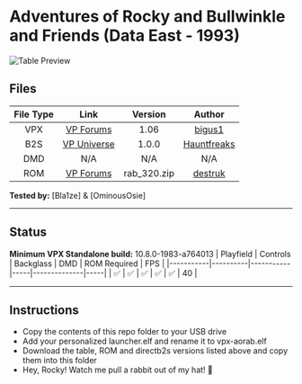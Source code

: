 # Adventures of Rocky and Bullwinkle and Friends (Data East - 1993)

![Table Preview](../../images/vpx-aorab.png)

## Files
| File Type | Link | Version | Author |
|:---------:|:----:|:-------:|:------:|
| VPX | [VP Forums](https://www.vpforums.org/index.php?app=downloads&showfile=16533) | 1.06 | [bigus1](https://www.vpforums.org/index.php?showuser=107629) |
| B2S | [VP Universe](https://vpuniverse.com/files/file/17974-adventures-of-rocky-and-bullwinkle-and-friends-data-east-1993-b2s/) | 1.0.0 | [Hauntfreaks](https://vpuniverse.com/profile/5216-hauntfreaks/) |
| DMD | N/A | N/A | N/A |
| ROM | [VP Forums](https://www.vpforums.org/index.php?app=downloads&showfile=850) | rab_320.zip | [destruk](https://www.vpforums.org/index.php?showuser=5) |

**Tested by:** [Bla1ze] & [OminousOsie]

---

## Status 
**Minimum VPX Standalone build:** 10.8.0-1983-a764013
| Playfield | Controls | Backglass | DMD | ROM Required | FPS | 
|-----------|----------|-----------|-----|--------------|-----|
| :white_check_mark: | :white_check_mark: | :white_check_mark: | :white_check_mark: | :white_check_mark: | 40 |

---

## Instructions
- Copy the contents of this repo folder to your USB drive
- Add your personalized launcher.elf and rename it to vpx-aorab.elf
- Download the table, ROM and directb2s versions listed above and copy them into this folder
- Hey, Rocky! Watch me pull a rabbit out of my hat! 🐰
